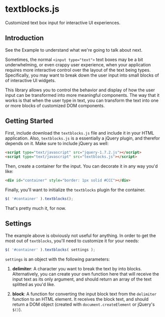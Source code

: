 textblocks.js
=============

Customized text box input for interactive UI experiences.

## Introduction

See the Example to understand what we're going to talk about next.

Sometimes, the normal `<input type="text">` text boxes may be a bit underwhelming, or even crappy user experience, when your application requires more interactive control over the layout of the text being types. Specifically, you may want to break down the user input into small blocks of of interactive UI widgets. 

This library allows you to control the behavior and display of how the user input can be transformed into more meaningful components. The way that it works is that when the user type in text, you can transform the text into one or more blocks of customized DOM components. 

## Getting Started

First, include download the `textblocks.js` file and include it in your HTML application. Also, `textblocks.js` is a essentially a jQuery plugin, and therefor depends on it. Make sure to include jQuery as well:

```html
<script type="text/javascript" src="jquery-1.7.2.js"></script>
<script type="text/javascript" src="textblocks.js"></script>
```

Then, create a container for the input. You can decorate it in any way you'd like:

```html
<div id="container" style="border: 1px solid #CCC"></div>
```

Finally, you'll want to initialize the `textblocks` plugin for the container.

```javascript
$( '#container' ).textblocks();
```

That's pretty much it, for now.

## Settings

The example above is obviously not useful for anything. In order to get the most out of `textblocks`, you'll need to customize it for your needs:

```javascript
$( '#container' ).textblocks( settings );
```

`settings` is an object with the following parameters:

1. **delimiter**: A character you want to break the text by into blocks. Alternatively, you can create your own function here that will receive the input text as its only argument, and should return an array of the text splitted as you'd like.

2. **block**: A function for converting the input block text from the `delimiter` function to an HTML element. It receives the block text, and should return a DOM object (created with `document.createElement` or jQuery's `$()`). 
